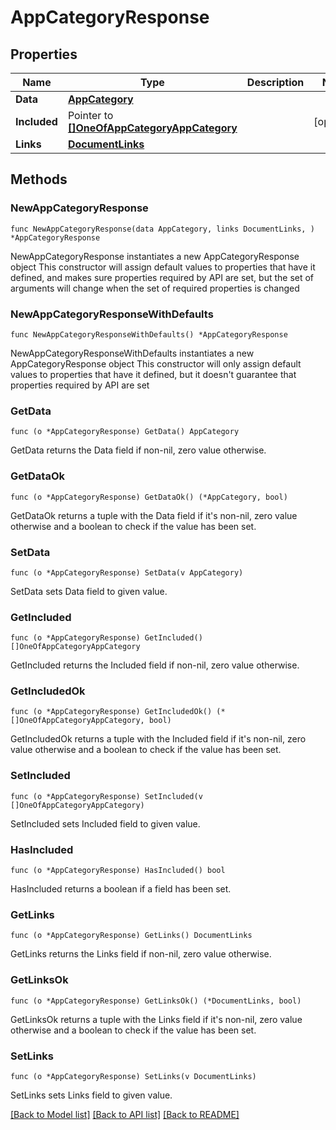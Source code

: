 # AppCategoryResponse

## Properties

Name | Type | Description | Notes
------------ | ------------- | ------------- | -------------
**Data** | [**AppCategory**](AppCategory.md) |  | 
**Included** | Pointer to [**[]OneOfAppCategoryAppCategory**](OneOfAppCategoryAppCategory.md) |  | [optional] 
**Links** | [**DocumentLinks**](DocumentLinks.md) |  | 

## Methods

### NewAppCategoryResponse

`func NewAppCategoryResponse(data AppCategory, links DocumentLinks, ) *AppCategoryResponse`

NewAppCategoryResponse instantiates a new AppCategoryResponse object
This constructor will assign default values to properties that have it defined,
and makes sure properties required by API are set, but the set of arguments
will change when the set of required properties is changed

### NewAppCategoryResponseWithDefaults

`func NewAppCategoryResponseWithDefaults() *AppCategoryResponse`

NewAppCategoryResponseWithDefaults instantiates a new AppCategoryResponse object
This constructor will only assign default values to properties that have it defined,
but it doesn't guarantee that properties required by API are set

### GetData

`func (o *AppCategoryResponse) GetData() AppCategory`

GetData returns the Data field if non-nil, zero value otherwise.

### GetDataOk

`func (o *AppCategoryResponse) GetDataOk() (*AppCategory, bool)`

GetDataOk returns a tuple with the Data field if it's non-nil, zero value otherwise
and a boolean to check if the value has been set.

### SetData

`func (o *AppCategoryResponse) SetData(v AppCategory)`

SetData sets Data field to given value.


### GetIncluded

`func (o *AppCategoryResponse) GetIncluded() []OneOfAppCategoryAppCategory`

GetIncluded returns the Included field if non-nil, zero value otherwise.

### GetIncludedOk

`func (o *AppCategoryResponse) GetIncludedOk() (*[]OneOfAppCategoryAppCategory, bool)`

GetIncludedOk returns a tuple with the Included field if it's non-nil, zero value otherwise
and a boolean to check if the value has been set.

### SetIncluded

`func (o *AppCategoryResponse) SetIncluded(v []OneOfAppCategoryAppCategory)`

SetIncluded sets Included field to given value.

### HasIncluded

`func (o *AppCategoryResponse) HasIncluded() bool`

HasIncluded returns a boolean if a field has been set.

### GetLinks

`func (o *AppCategoryResponse) GetLinks() DocumentLinks`

GetLinks returns the Links field if non-nil, zero value otherwise.

### GetLinksOk

`func (o *AppCategoryResponse) GetLinksOk() (*DocumentLinks, bool)`

GetLinksOk returns a tuple with the Links field if it's non-nil, zero value otherwise
and a boolean to check if the value has been set.

### SetLinks

`func (o *AppCategoryResponse) SetLinks(v DocumentLinks)`

SetLinks sets Links field to given value.



[[Back to Model list]](../README.md#documentation-for-models) [[Back to API list]](../README.md#documentation-for-api-endpoints) [[Back to README]](../README.md)


